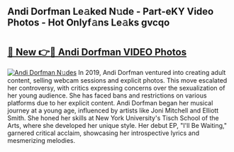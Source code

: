 ## Andi Dorfman Le𝚊ked N𝚞de - Part-eKY Video Photos - Hot Onlyf𝚊ns Le𝚊ks gvcqo

# <h2><a href="http://ab99944.deff.icu/?id=Andi+Dorfman">🔗 New 👉🔴 Andi Dorfman VIDEO Photos</a></h2>

[![Andi Dorfman N𝚞des](https://i.imgur.com/rIISA9y.gif)](http://ab99944.deff.icu/?id=Andi+Dorfman)
In 2019, Andi Dorfman ventured into creating adult content, selling webcam sessions and explicit photos. This move escalated her controversy, with critics expressing concerns over the sexualization of her young audience. She has faced bans and restrictions on various platforms due to her explicit content. Andi Dorfman began her musical journey at a young age, influenced by artists like Joni Mitchell and Elliott Smith. She honed her skills at New York University's Tisch School of the Arts, where she developed her unique style. Her debut EP, "I'll Be Waiting," garnered critical acclaim, showcasing her introspective lyrics and mesmerizing melodies.

